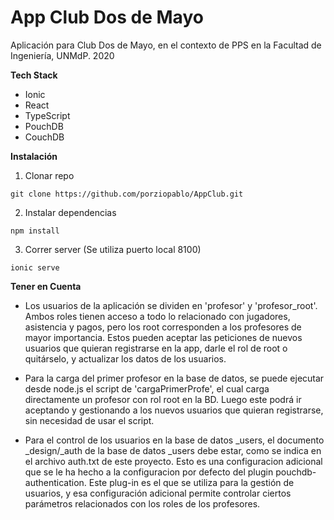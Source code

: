 # App Club Dos de Mayo

Aplicación para Club Dos de Mayo, en el contexto de PPS en la Facultad de Ingeniería, UNMdP. 2020


**Tech Stack**
  - Ionic
  - React
  - TypeScript
  - PouchDB
  - CouchDB

**Instalación**
  1) Clonar repo
  
    git clone https://github.com/porziopablo/AppClub.git
  2) Instalar dependencias
  
    npm install
  3) Correr server (Se utiliza puerto local 8100)
    
    ionic serve
    
**Tener en Cuenta**

  - Los usuarios de la aplicación se dividen en 'profesor' y 'profesor_root'. Ambos roles tienen acceso a todo lo relacionado con jugadores, asistencia y pagos, pero los root corresponden a los profesores de mayor importancia. Estos pueden aceptar las peticiones de nuevos usuarios que quieran registrarse en la app, darle el rol de root o quitárselo, y actualizar los datos de los usuarios.  

 - Para la carga del primer profesor en la base de datos, se puede ejecutar desde node.js el script de 'cargaPrimerProfe', el cual carga directamente un profesor con rol root en la BD. Luego este podrá ir aceptando y gestionando a los nuevos usuarios que quieran registrarse, sin necesidad de usar el script. 

 - Para el control de los usuarios en la base de datos _users, el documento _design/_auth de la base de datos _users debe estar, como se indica en el archivo auth.txt de este proyecto. Esto es una configuracion adicional que se le ha hecho a la configuracion por defecto del plugin pouchdb-authentication. Este plug-in es el que se utiliza para la gestión de usuarios, y esa configuración adicional permite controlar ciertos parámetros relacionados con los roles de los profesores. 
